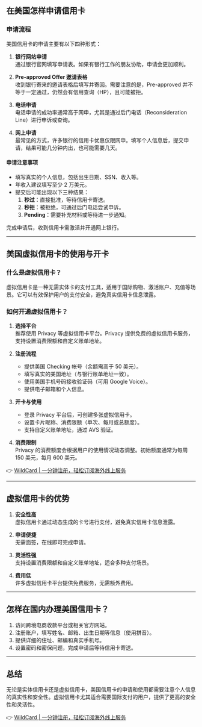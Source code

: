## 在美国怎样申请信用卡

### 申请流程

美国信用卡的申请主要有以下四种形式：

1. **银行网站申请**  
   通过银行官网填写申请表。如果有银行工作的朋友协助，申请会更加顺利。

2. **Pre-approved Offer 邀请表格**  
   收到银行寄来的邀请表格后填写并寄回。需要注意的是，Pre-approved 并不等于一定通过，仍然会有信用查询（HP），且可能被拒。

3. **电话申请**  
   电话申请的成功率通常高于网申，尤其是通过后门电话（Reconsideration Line）进行申诉或查询。

4. **网上申请**  
   最常见的方式，许多银行的信用卡优惠仅限网申。填写个人信息后，提交申请，结果可能几分钟内出，也可能需要几天。

#### 申请注意事项
- 填写真实的个人信息，包括出生日期、SSN、收入等。
- 年收入建议填写至少 2 万美元。
- 提交后可能出现以下三种结果：
  1. **秒过**：直接批准，等待信用卡寄送。
  2. **秒拒**：被拒绝，可通过后门电话尝试申诉。
  3. **Pending**：需要补充材料或等待进一步通知。

完成申请后，收到信用卡需激活并开通网上银行。

---

## 美国虚拟信用卡的使用与开卡

### 什么是虚拟信用卡？

虚拟信用卡是一种无需实体卡的支付工具，适用于国际购物、激活账户、充值等场景。它可以有效保护用户的支付安全，避免真实信用卡信息泄露。

### 如何开通虚拟信用卡？

1. **选择平台**  
   推荐使用 Privacy 等虚拟信用卡平台。Privacy 提供免费的虚拟信用卡服务，支持设置消费限额和自定义账单地址。

2. **注册流程**  
   - 提供美国 Checking 帐号（余额需高于 50 美元）。
   - 填写真实的美国地址（与银行账单地址一致）。
   - 使用美国手机号码接收验证码（可用 Google Voice）。
   - 提供电子邮箱和个人信息。

3. **开卡与使用**  
   - 登录 Privacy 平台后，可创建多张虚拟信用卡。
   - 设置卡片昵称、消费限额（单次、每月或总额度）。
   - 支持自定义账单地址，通过 AVS 验证。

4. **消费限制**  
   Privacy 的消费额度会根据用户的使用情况动态调整。初始额度通常为每周 150 美元，每月 600 美元。

👉 [WildCard | 一分钟注册，轻松订阅海外线上服务](https://bit.ly/bewildcard)

---

## 虚拟信用卡的优势

1. **安全性高**  
   虚拟信用卡通过动态生成的卡号进行支付，避免真实信用卡信息泄露。

2. **申请便捷**  
   无需面签，在线即可完成申请。

3. **灵活性强**  
   支持设置消费限额和自定义账单地址，适合多种支付场景。

4. **费用低**  
   许多虚拟信用卡平台提供免费服务，无需额外费用。

---

## 怎样在国内办理美国信用卡？

1. 访问跨境电商收款平台或相关官方网站。
2. 注册账户，填写姓名、邮箱、出生日期等信息（使用拼音）。
3. 提供详细的住址、邮编和真实手机号。
4. 设置密码和密保问题，完成申请后等待信用卡寄送。

---

## 总结

无论是实体信用卡还是虚拟信用卡，美国信用卡的申请和使用都需要注意个人信息的真实性和安全性。虚拟信用卡尤其适合需要国际支付的用户，提供了更高的安全性和灵活性。

👉 [WildCard | 一分钟注册，轻松订阅海外线上服务](https://bit.ly/bewildcard)